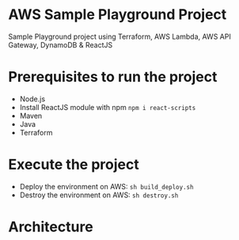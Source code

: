 # AWS Sample Playground Project
Sample Playground project using Terraform, AWS Lambda, AWS API Gateway, DynamoDB &amp; ReactJS

# Prerequisites to run the project
* Node.js
* Install ReactJS module with npm `npm i react-scripts`
* Maven
* Java
* Terraform

# Execute the project
* Deploy the environment on AWS: `sh build_deploy.sh`
* Destroy the environment on AWS: `sh destroy.sh`

# Architecture
